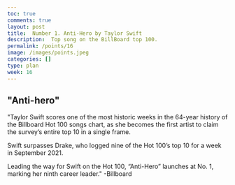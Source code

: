 ```yaml
---
toc: true
comments: true
layout: post
title:  Number 1. Anti-Hero by Taylor Swift
description:  Top song on the BillBoard top 100.
permalink: /points/16
image: /images/points.jpeg
categories: []
type: plan
week: 16
---
```


## "Anti-hero"
"Taylor Swift scores one of the most historic weeks in the 64-year history of the Billboard Hot 100 songs chart, as she becomes the first artist to claim the survey’s entire top 10 in a single frame.

Swift surpasses Drake, who logged nine of the Hot 100’s top 10 for a week in September 2021.

Leading the way for Swift on the Hot 100, “Anti-Hero” launches at No. 1, marking her ninth career leader." -Billboard
